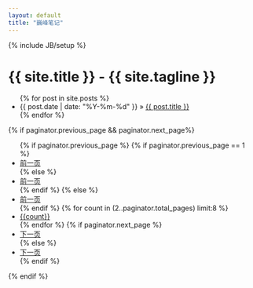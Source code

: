 ```yaml
---
layout: default
title: "巍峰笔记"
---
```

{% include JB/setup %}

<div class="page-header">
  <h1>{{ site.title }} - {{ site.tagline }}</h1>
</div>

<ul class="posts nav nav-pills nav-stacked">
  {% for post in site.posts %}
    <li><span>{{ post.date | date: "%Y-%m-%d" }}</span> &raquo; <a href="{{ BASE_PATH }}{{ post.url }}">{{ post.title }}</a></li>
  {% endfor %}
</ul>
{% if paginator.previous_page && paginator.next_page%}
<div class="pagination pagination-centered">
  <ul data-maxPage="{{paginator.total_pages}}" data-curentPage="{{paginator.page}}">
    {% if paginator.previous_page %}
        {% if paginator.previous_page == 1 %}
        <li class="active"><a href="/">前一页</a></li>
        {% else %}
        <li><a href="/page{{paginator.previous_page}}">前一页</a></li>
        {% endif %}
    {% else %}
        <li class="disabled"><a href="javascript:void(0);">前一页</a></li>
    {% endif %}
    {% for count in (2..paginator.total_pages) limit:8 %}
        <li><a href="/page{{count}}"{% if count == paginator.page %} class="active"{% endif %}>{{count}}</a></li>
    {% endfor %}
    {% if paginator.next_page %}
        <li><a href="/page{{paginator.next_page}}">下一页</a></li>
    {% else %}
        <li class="disabled"><a href="javascript:void(0);">下一页</a></li>
    {% endif %}
  </ul>
</div>
{% endif %}